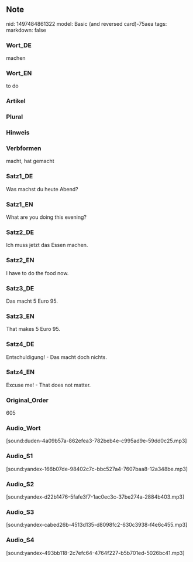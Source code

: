 ## Note
nid: 1497484861322
model: Basic (and reversed card)-75aea
tags: 
markdown: false

### Wort_DE
machen

### Wort_EN
to do

### Artikel


### Plural


### Hinweis


### Verbformen
macht, hat gemacht

### Satz1_DE
Was machst du heute Abend?

### Satz1_EN
What are you doing this evening?

### Satz2_DE
Ich muss jetzt das Essen machen.

### Satz2_EN
I have to do the food now.

### Satz3_DE
Das macht 5 Euro 95.

### Satz3_EN
That makes 5 Euro 95.

### Satz4_DE
Entschuldigung! - Das macht doch nichts.

### Satz4_EN
Excuse me! - That does not matter.

### Original_Order
605

### Audio_Wort
[sound:duden-4a09b57a-862efea3-782beb4e-c995ad9e-59dd0c25.mp3]

### Audio_S1
[sound:yandex-166b07de-98402c7c-bbc527a4-7607baa8-12a348be.mp3]

### Audio_S2
[sound:yandex-d22b1476-5fafe3f7-1ac0ec3c-37be274a-2884b403.mp3]

### Audio_S3
[sound:yandex-cabed26b-4513d135-d8098fc2-630c3938-f4e6c455.mp3]

### Audio_S4
[sound:yandex-493bb118-2c7efc64-4764f227-b5b701ed-5026bc41.mp3]
